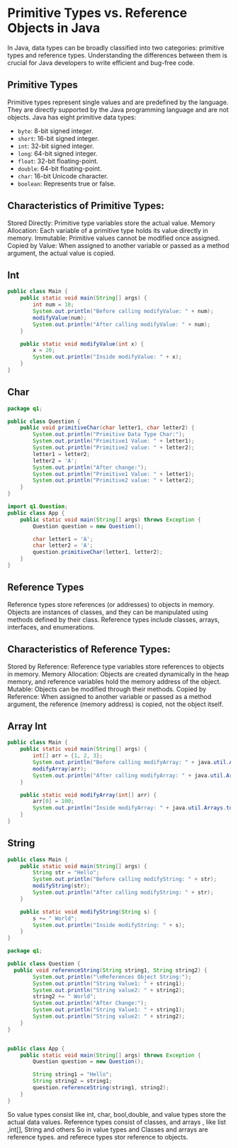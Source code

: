 # **Primitive Types vs. Reference Objects in Java**

In Java, data types can be broadly classified into two categories: primitive types and reference types. Understanding the differences between them is crucial for Java developers to write efficient and bug-free code.

## **Primitive Types**

Primitive types represent single values and are predefined by the language. They are directly supported by the Java programming language and are not objects. Java has eight primitive data types:

- `byte`: 8-bit signed integer.
- `short`: 16-bit signed integer.
- `int`: 32-bit signed integer.
- `long`: 64-bit signed integer.
- `float`: 32-bit floating-point.
- `double`: 64-bit floating-point.
- `char`: 16-bit Unicode character.
- `boolean`: Represents true or false.

## **Characteristics of Primitive Types:**

Stored Directly: Primitive type variables store the actual value.
Memory Allocation: Each variable of a primitive type holds its value directly in memory.
Immutable: Primitive values cannot be modified once assigned.
Copied by Value: When assigned to another variable or passed as a method argument, the actual value is copied.

## **Int**
```java
public class Main {
    public static void main(String[] args) {
        int num = 10;
        System.out.println("Before calling modifyValue: " + num);
        modifyValue(num);
        System.out.println("After calling modifyValue: " + num);
    }

    public static void modifyValue(int x) {
        x = 20;
        System.out.println("Inside modifyValue: " + x);
    }
}
```
## **Char**

```java
package q1;

public class Question {
    public void primitiveChar(char letter1, char letter2) {
        System.out.println("Primitive Data Type Char:");
        System.out.println("Primitive1 Value: " + letter1);
        System.out.println("Primitive2 value: " + letter2);
        letter1 = letter2;
        letter2 = 'A';
        System.out.println("After change:");
        System.out.println("Primitive1 Value: " + letter1);
        System.out.println("Primitive2 value: " + letter2);
    }
}

import q1.Question;
public class App {
    public static void main(String[] args) throws Exception {
        Question question = new Question();

        char letter1 = 'A';
        char letter2 = 'A';
        question.primitiveChar(letter1, letter2);
    }
}

```

## **Reference Types**

Reference types store references (or addresses) to objects in memory. Objects are instances of classes, and they can be manipulated using methods defined by their class. Reference types include classes, arrays, interfaces, and enumerations.

## **Characteristics of Reference Types:**

Stored by Reference: Reference type variables store references to objects in memory.
Memory Allocation: Objects are created dynamically in the heap memory, and reference variables hold the memory address of the object.
Mutable: Objects can be modified through their methods.
Copied by Reference: When assigned to another variable or passed as a method argument, the reference (memory address) is copied, not the object itself.

## **Array Int**
```java
public class Main {
    public static void main(String[] args) {
        int[] arr = {1, 2, 3};
        System.out.println("Before calling modifyArray: " + java.util.Arrays.toString(arr));
        modifyArray(arr);
        System.out.println("After calling modifyArray: " + java.util.Arrays.toString(arr));
    }

    public static void modifyArray(int[] arr) {
        arr[0] = 100;
        System.out.println("Inside modifyArray: " + java.util.Arrays.toString(arr));
    }
}
```

## **String**
```java
public class Main {
    public static void main(String[] args) {
        String str = "Hello";
        System.out.println("Before calling modifyString: " + str);
        modifyString(str);
        System.out.println("After calling modifyString: " + str);
    }

    public static void modifyString(String s) {
        s += " World";
        System.out.println("Inside modifyString: " + s);
    }
}

```

```java
package q1;

public class Question {
  public void referenceString(String string1, String string2) {
        System.out.println("\nReferences Object String:");
        System.out.println("String Value1: " + string1);
        System.out.println("String value2: " + string2);
        string2 += " World";
        System.out.println("After Change:");
        System.out.println("String Value1: " + string1);
        System.out.println("String value2: " + string2);
    }
}


public class App {
    public static void main(String[] args) throws Exception {
        Question question = new Question();

        String string1 = "Hello";
        String string2 = string1;
        question.referenceString(string1, string2);
    }
}

```

So value types consist like int, char, bool,double, and value types store the actual data values.
Reference types consist of classes, and arrays , like list ,int[], String and others
So in value types and Classes and arrays are reference types. and referece types stor reference to objects.